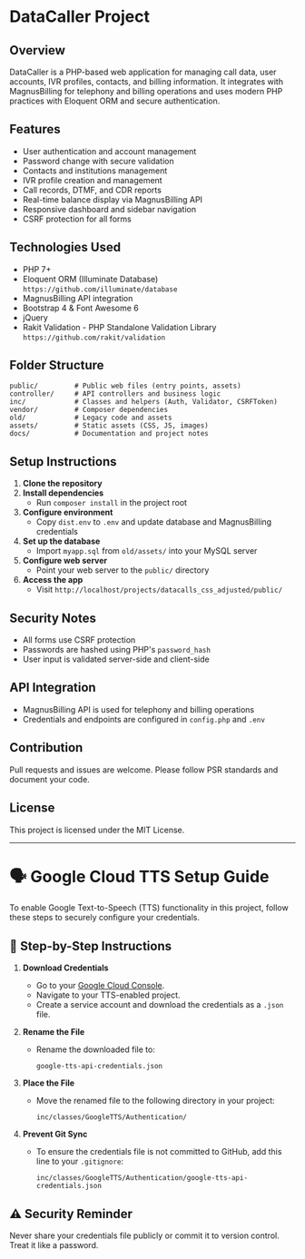 # DataCaller Project

## Overview
DataCaller is a PHP-based web application for managing call data, user accounts, IVR profiles, contacts, and billing information. It integrates with MagnusBilling for telephony and billing operations and uses modern PHP practices with Eloquent ORM and secure authentication.

## Features
- User authentication and account management
- Password change with secure validation
- Contacts and institutions management
- IVR profile creation and management
- Call records, DTMF, and CDR reports
- Real-time balance display via MagnusBilling API
- Responsive dashboard and sidebar navigation
- CSRF protection for all forms

## Technologies Used
- PHP 7+
- Eloquent ORM (Illuminate Database) `https://github.com/illuminate/database`
- MagnusBilling API integration
- Bootstrap 4 & Font Awesome 6
- jQuery
- Rakit Validation - PHP Standalone Validation Library `https://github.com/rakit/validation`

## Folder Structure
```
public/         # Public web files (entry points, assets)
controller/     # API controllers and business logic
inc/            # Classes and helpers (Auth, Validator, CSRFToken)
vendor/         # Composer dependencies
old/            # Legacy code and assets
assets/         # Static assets (CSS, JS, images)
docs/           # Documentation and project notes
```

## Setup Instructions
1. **Clone the repository**
2. **Install dependencies**
   - Run `composer install` in the project root
3. **Configure environment**
   - Copy `dist.env` to `.env` and update database and MagnusBilling credentials
4. **Set up the database**
   - Import `myapp.sql` from `old/assets/` into your MySQL server
5. **Configure web server**
   - Point your web server to the `public/` directory
6. **Access the app**
   - Visit `http://localhost/projects/datacalls_css_adjusted/public/`

## Security Notes
- All forms use CSRF protection
- Passwords are hashed using PHP's `password_hash`
- User input is validated server-side and client-side

## API Integration
- MagnusBilling API is used for telephony and billing operations
- Credentials and endpoints are configured in `config.php` and `.env`

## Contribution
Pull requests and issues are welcome. Please follow PSR standards and document your code.

## License
This project is licensed under the MIT License.

---

# 🗣️ Google Cloud TTS Setup Guide

To enable Google Text-to-Speech (TTS) functionality in this project, follow these steps to securely configure your credentials.

## 🔧 Step-by-Step Instructions

1. **Download Credentials**
   - Go to your [Google Cloud Console](https://console.cloud.google.com/).
   - Navigate to your TTS-enabled project.
   - Create a service account and download the credentials as a `.json` file.

2. **Rename the File**
   - Rename the downloaded file to:
     ```
     google-tts-api-credentials.json
     ```

3. **Place the File**
   - Move the renamed file to the following directory in your project:
     ```
     inc/classes/GoogleTTS/Authentication/
     ```

4. **Prevent Git Sync**
   - To ensure the credentials file is not committed to GitHub, add this line to your `.gitignore`:
     ```
     inc/classes/GoogleTTS/Authentication/google-tts-api-credentials.json
     ```


## ⚠️ Security Reminder

Never share your credentials file publicly or commit it to version control. Treat it like a password.
